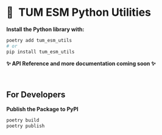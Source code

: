 # 🧰 &nbsp;TUM ESM Python Utilities

**Install the Python library with:**

```bash
poetry add tum_esm_utils
# or
pip install tum_esm_utils
```

**✨ API Reference and more documentation coming soon ✨**

<br/>

## For Developers

**Publish the Package to PyPI**

```bash
poetry build
poetry publish
```
